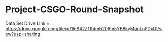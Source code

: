 # Project-CSGO-Round-Snapshot

Data Set 
Drive LInk = https://drive.google.com/file/d/1leB42Z11btm5206m5YB8kyManLnPDxDI/view?usp=sharing
